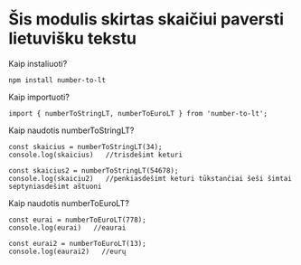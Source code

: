# Šis modulis skirtas skaičiui paversti lietuvišku tekstu

Kaip instaliuoti?

```
npm install number-to-lt
```


Kaip importuoti?

```
import { numberToStringLT, numberToEuroLT } from 'number-to-lt';
```

Kaip naudotis numberToStringLT?

```
const skaicius = numberToStringLT(34);
console.log(skaicius)   //trisdešimt keturi

const skaicius2 = numberToStringLT(54678);
console.log(skaiciu2)   //penkiasdešimt keturi tūkstančiai šeši šimtai septyniasdešimt aštuoni
```


Kaip naudotis numberToEuroLT?

```
const eurai = numberToEuroLT(778);
console.log(eurai)   //eaurai

const eurai2 = numberToEuroLT(13);
console.log(eaurai2)   //eurų
```
